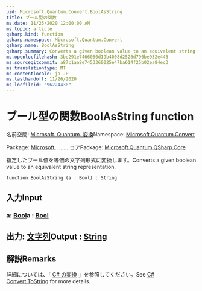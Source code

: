 ```yaml
---
uid: Microsoft.Quantum.Convert.BoolAsString
title: ブール型の関数
ms.date: 11/25/2020 12:00:00 AM
ms.topic: article
qsharp.kind: function
qsharp.namespace: Microsoft.Quantum.Convert
qsharp.name: BoolAsString
qsharp.summary: Converts a given boolean value to an equivalent string representation.
ms.openlocfilehash: 3be291e7466060d19b4008d2526d796be932e443
ms.sourcegitcommit: a87c1aa8e7453360025e47ba614f25b02ea84ec3
ms.translationtype: MT
ms.contentlocale: ja-JP
ms.lasthandoff: 11/26/2020
ms.locfileid: "96224430"
---
```

# <a name="boolasstring-function"></a><span data-ttu-id="09be5-102">ブール型の関数</span><span class="sxs-lookup"><span data-stu-id="09be5-102">BoolAsString function</span></span>

<span data-ttu-id="09be5-103">名前空間: [Microsoft. Quantum. 変換](xref:Microsoft.Quantum.Convert)</span><span class="sxs-lookup"><span data-stu-id="09be5-103">Namespace: [Microsoft.Quantum.Convert](xref:Microsoft.Quantum.Convert)</span></span>

<span data-ttu-id="09be5-104">Package: [Microsoft.](https://nuget.org/packages/Microsoft.Quantum.QSharp.Core) ....... コア</span><span class="sxs-lookup"><span data-stu-id="09be5-104">Package: [Microsoft.Quantum.QSharp.Core](https://nuget.org/packages/Microsoft.Quantum.QSharp.Core)</span></span>


<span data-ttu-id="09be5-105">指定したブール値を等価の文字列形式に変換します。</span><span class="sxs-lookup"><span data-stu-id="09be5-105">Converts a given boolean value to an equivalent string representation.</span></span>

```qsharp
function BoolAsString (a : Bool) : String
```


## <a name="input"></a><span data-ttu-id="09be5-106">入力</span><span class="sxs-lookup"><span data-stu-id="09be5-106">Input</span></span>

### <a name="a--bool"></a><span data-ttu-id="09be5-107">a: [Bool](xref:microsoft.quantum.lang-ref.bool)</span><span class="sxs-lookup"><span data-stu-id="09be5-107">a : [Bool](xref:microsoft.quantum.lang-ref.bool)</span></span>





## <a name="output--string"></a><span data-ttu-id="09be5-108">出力: [文字列](xref:microsoft.quantum.lang-ref.string)</span><span class="sxs-lookup"><span data-stu-id="09be5-108">Output : [String](xref:microsoft.quantum.lang-ref.string)</span></span>



## <a name="remarks"></a><span data-ttu-id="09be5-109">解説</span><span class="sxs-lookup"><span data-stu-id="09be5-109">Remarks</span></span>

<span data-ttu-id="09be5-110">詳細については、「 [C# の変換](https://docs.microsoft.com/dotnet/api/system.convert.tostring?view=netframework-4.7.1#System_Convert_ToString_System_Boolean_) 」を参照してください。</span><span class="sxs-lookup"><span data-stu-id="09be5-110">See [C# Convert.ToString](https://docs.microsoft.com/dotnet/api/system.convert.tostring?view=netframework-4.7.1#System_Convert_ToString_System_Boolean_) for more details.</span></span>